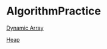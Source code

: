 # AlgorithmPractice

[Dynamic Array](https://github.com/1a2b3c4dBobAn/AlgorithmPractice/tree/master/Dynamic_Array)

[Heap](https://github.com/1a2b3c4dBobAn/AlgorithmPractice/tree/master/Heap)
